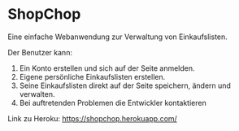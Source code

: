 # ShopChop

Eine einfache Webanwendung zur Verwaltung von Einkaufslisten. 

Der Benutzer kann:

1. Ein Konto erstellen und sich auf der Seite anmelden.
2. Eigene persönliche Einkaufslisten erstellen.
3. Seine Einkaufslisten direkt auf der Seite speichern, ändern und verwalten.
4. Bei auftretenden Problemen die Entwickler kontaktieren

Link zu Heroku: https://shopchop.herokuapp.com/


